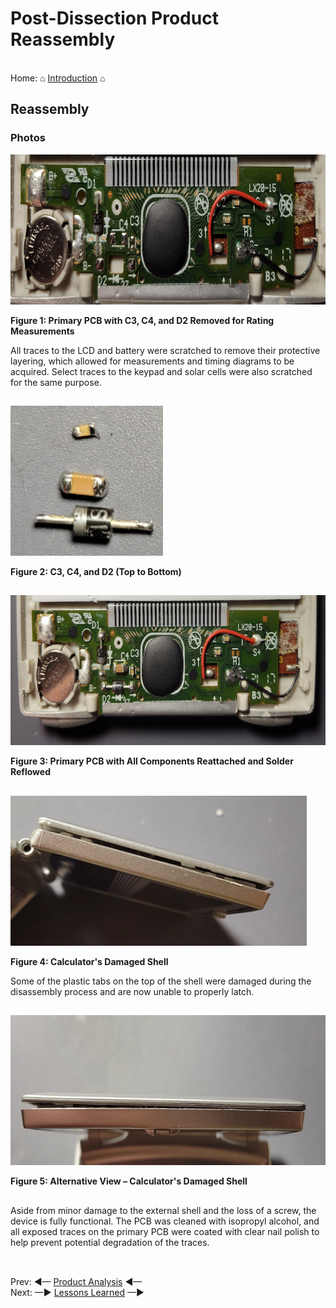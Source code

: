 # Post-Dissection Product Reassembly

<br> Home: &#x2302; [Introduction](../index.md) &#x2302;  

##

## Reassembly

### Photos

<img src="../images/reassembly/1.jpg" width="" height="240"
alt="CASIO SL-100L Primary PCB — Post Dissection (Un-Assembled)"
title="CASIO SL-100L Primary PCB — Post Dissection (Un-Assembled)">

**Figure 1: Primary PCB with C3, C4, and D2 Removed for Rating Measurements**

All traces to the LCD and battery were scratched to remove their protective layering, which allowed for measurements and timing diagrams to be acquired. Select traces to the keypad and solar cells were also scratched for the same purpose.

##

<img src="../images/reassembly/2.jpg" width="" height="240"
alt="CASIO SL-100L Unique Capacitors and Diode"
title="CASIO SL-100L Unique Capacitors and Diode">

**Figure 2: C3, C4, and D2 (Top to Bottom)**

##

<img src="../images/reassembly/3.jpg" width="" height="240"
alt="CASIO SL-100L Primary PCB — Post Dissection (Reassembled)"
title="CASIO SL-100L Primary PCB — Post Dissection (Reassembled)">

**Figure 3: Primary PCB with All Components Reattached and Solder Reflowed**

##

<img src="../images/reassembly/4.jpg" width="" height="240"
alt="CASIO SL-100L Folding-Shell Side — Post Dissection"
title="CASIO SL-100L Folding-Shell Side — Post Dissection">

**Figure 4: Calculator's Damaged Shell**

Some of the plastic tabs on the top of the shell were damaged during the disassembly process and are now unable to properly latch.

##

<img src="../images/reassembly/5.jpg" width="" height="240"
alt="CASIO SL-100L Folding-Shell Top — Post Dissection"
title="CASIO SL-100L Folding-Shell Top — Post Dissection">

**Figure 5: Alternative View – Calculator's Damaged Shell**

##

Aside from minor damage to the external shell and the loss of a screw, the device is fully functional. The PCB was cleaned with isopropyl alcohol, and all exposed traces on the primary PCB were coated with clear nail polish to help prevent potential degradation of the traces.

##

<br> Prev: ◄— [Product Analysis](../html/analysis.md) ◄—  
Next: —► [Lessons Learned](../html/learned.md) —►

##
